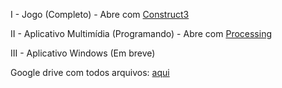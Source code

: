 I - Jogo (Completo) - Abre com [Construct3](https://editor.construct.net/)

II - Aplicativo Multimídia (Programando) - Abre com [Processing](https://processing.org/download/)

III - Aplicativo Windows (Em breve)

Google drive com todos arquivos: [aqui](https://drive.google.com/drive/folders/1QzqOeBPY6EbV_jsoD7WpTfPmhJVezVN0?usp=sharing)
